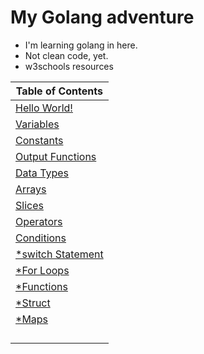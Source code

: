 # My Golang adventure #
  * I'm learning golang in here. 
  * Not clean code, yet.
  * w3schools resources
 
|Table of Contents|
|---|
|[Hello World!](https://github.com/gokhangokcen1/3-2-1-GO/blob/main/day-1/1-1-hello-world.go)|
|[Variables](https://github.com/gokhangokcen1/3-2-1-GO/blob/main/day-1/1-2-variables.go)|
|[Constants](https://github.com/gokhangokcen1/3-2-1-GO/blob/main/day-2/2-1-constants.go)|
|[Output Functions](https://github.com/gokhangokcen1/3-2-1-GO/blob/main/day-2/2-2-output-functions.go)|
|[Data Types](https://github.com/gokhangokcen1/3-2-1-GO/blob/main/day-2/2-3-data-types.go)|
|[Arrays](https://github.com/gokhangokcen1/3-2-1-GO/blob/main/day-3/3-1-arrays.go)|
|[Slices](https://github.com/gokhangokcen1/3-2-1-GO/blob/main/day-3/3-2-slices.go)|
|[Operators](https://github.com/gokhangokcen1/3-2-1-GO/blob/main/day-4/4-1-operators.go)|
|[Conditions](https://github.com/gokhangokcen1/3-2-1-GO/blob/main/day-5/5-1-conditions.go)|
|[*switch Statement]()|
|[*For Loops]()|
|[*Functions]()|
|[*Struct]()|
|[*Maps]()|
|[]()|
|[]()|
|[]()|
|[]()|

